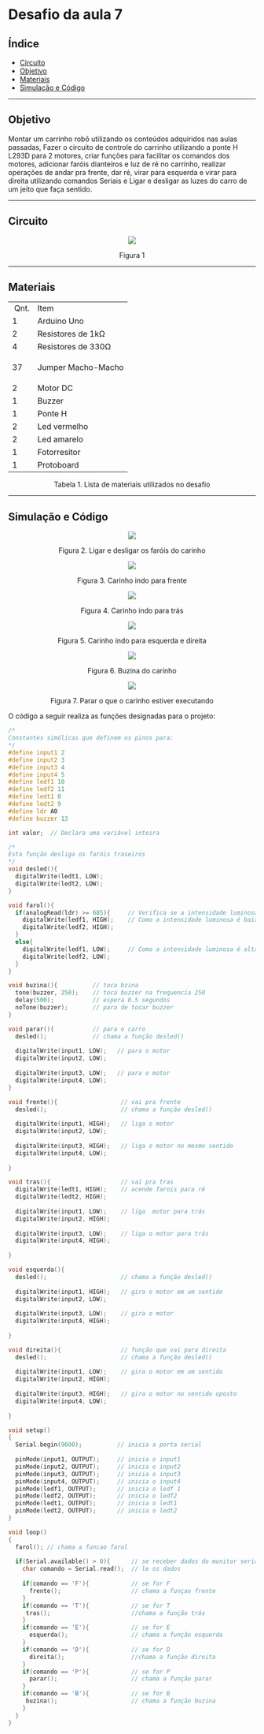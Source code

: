 # Desafio da aula 7

## Índice
+ [Circuito](#circuito)
+ [Objetivo](#objetivo)
+ [Materiais](#materiais)
+ [Simulação e Código](#simulacao-codigo)


---

<h2 id="objetivo">Objetivo</h2>

Montar um carrinho robô utilizando os conteúdos adquiridos nas aulas passadas, Fazer o circuito de controle do carrinho utilizando a ponte H L293D para 2 motores, criar funções para facilitar os comandos dos motores, adicionar faróis dianteiros e luz de ré no carrinho, realizar operações de andar pra frente, dar ré, virar para esquerda e virar para direita utilizando comandos Seriais e Ligar e desligar as luzes do carro de um jeito que faça sentido.


---

<h2 id="Circuito">Circuito</h2>


<div align='center'>
    <img src="https://github.com/rayque-alencar/desafios/blob/main/Desafios/Aula%207/Carrinho/Circuito.png"></igm>
    <p align='center'>Figura 1</p>
</div>

---

<h2>Materiais</h2>

<div align='center'>
    <table>
    <tbody>
    <tr>
    <td>&nbsp;Qnt.</td>
    <td>Item</td>
    </tr>
    <tr>
    <td>1</td>
    <td>Arduino Uno</td>
    </tr>
    <tr>
    <td>2</td>
    <td>Resistores de 1k&Omega;</td>
    </tr>
    <tr>
    <td>4</td>
    <td>Resistores de 330&Omega;</td>
    </tr>
    <tr>
    <td>37&nbsp;</td>
    <td>
    <p>Jumper Macho-Macho</p>
    </td>
    </tr>
    <td>2&nbsp;</td>
    <td>Motor DC</td>
    </tr>
    <td>1&nbsp;</td>
    <td>Buzzer</td>
    </tr>
    </tr>
    <td>1&nbsp;</td>
    <td>Ponte H</td>
    </tr>
    </tr>
    <td>2&nbsp;</td>
    <td>Led vermelho</td>
    </tr>
    </tr>
    <td>2&nbsp;</td>
    <td>Led amarelo</td>
    </tr>
    </tr>
    <td>1&nbsp;</td>
    <td>Fotorresitor</td>
    </tr>
    <td>1&nbsp;</td>
    <td>Protoboard</td>
    </tbody>
    </table>

<p>Tabela 1. Lista de materiais utilizados no desafio</p>

</div>

---

<h2 id="simulacao-codigo">Simulação e Código</h2>

<div align='center'>
    <img src="https://media.giphy.com/media/uMgtwY1HviFcZ2hULH/giphy.gif"></img>
    <p>Figura 2. Ligar e desligar os faróis do carinho</p>
</div>

<div align='center'>
    <img src="https://media.giphy.com/media/SlDUP3HHVXSSpgYVFa/giphy.gif"></img>
    <p>Figura 3. Carinho indo para frente</p>
</div>

<div align='center'>
    <img src="https://media.giphy.com/media/M5ByXWGg6SJoxZtStH/giphy.gif"></img>
    <p>Figura 4. Carinho indo para trás</p>
</div>

<div align='center'>
    <img src="https://media.giphy.com/media/2SfJI8iUrmHvbWHEEg/giphy.gif"></img>
    <p>Figura 5. Carinho indo para esquerda e direita</p>
</div>

<div align='center'>
    <img src="https://media.giphy.com/media/Ey5ccK1pwX7nkHvlRW/giphy.gif"></img>
    <p>Figura 6. Buzina do carinho</p>
</div>

<div align='center'>
    <img src="https://media.giphy.com/media/Abu0ndTxvAsQpQ7V2L/giphy.gif"></img>
    <p>Figura 7. Parar o que o carinho estiver executando</p>
</div>


O código a seguir realiza as funções designadas para o projeto:

```cpp
/*
Constantes simólicas que definem os pinos para:
*/
#define input1 2 
#define input2 3 
#define input3 4 
#define input4 5 
#define ledf1 10
#define ledf2 11
#define ledt1 8
#define ledt2 9
#define ldr A0
#define buzzer 13

int valor;  // Declara uma variável inteira

/*
Esta função desliga os faróis traseiros
*/
void desled(){
  digitalWrite(ledt1, LOW);
  digitalWrite(ledt2, LOW);
}

void farol(){
  if(analogRead(ldr) >= 685){     // Verifica se a intensidade luminosa identificada pelo sensor ldr tem valor maior ou igual a 685 
    digitalWrite(ledf1, HIGH);    // Como a intensidade luminosa é baixa, acende os faróis da frontais 
    digitalWrite(ledf2, HIGH);
  }
  else{
    digitalWrite(ledf1, LOW);     // Como a intensidade luminosa é alta, apaga os faróis da frontais 
    digitalWrite(ledf2, LOW);
  }
}

void buzina(){          // toca bzina
  tone(buzzer, 250);    // toca buzzer na frequencia 250
  delay(500);           // espera 0.5 segundos
  noTone(buzzer);       // para de tocar buzzer
}

void parar(){           // para o carro
  desled();             // chama a função desled()
  
  digitalWrite(input1, LOW);   // para o motor
  digitalWrite(input2, LOW);
  
  digitalWrite(input3, LOW);   // para o motor
  digitalWrite(input4, LOW);
}

void frente(){                  // vai pra frente
  desled();                     // chama a função desled()
  
  digitalWrite(input1, HIGH);   // liga o motor
  digitalWrite(input2, LOW);
  
  digitalWrite(input3, HIGH);   // liga o motor no mesmo sentido
  digitalWrite(input4, LOW);
  
}

void tras(){                    // vai pra tras
  digitalWrite(ledt1, HIGH);    // acende farois para ré
  digitalWrite(ledt2, HIGH); 
  
  digitalWrite(input1, LOW);    // liga  motor para trás
  digitalWrite(input2, HIGH);
  
  digitalWrite(input3, LOW);    // liga o motor para trás
  digitalWrite(input4, HIGH);
  
}

void esquerda(){
  desled();                     // chama a função desled()
  
  digitalWrite(input1, HIGH);   // gira o motor em um sentido
  digitalWrite(input2, LOW);
  
  digitalWrite(input3, LOW);    // gira o motor 
  digitalWrite(input4, HIGH);
  
}

void direita(){                 // função que vai para direita
  desled();                     // chama a função desled()
  
  digitalWrite(input1, LOW);    // gira o motor em um sentido
  digitalWrite(input2, HIGH);
  
  digitalWrite(input3, HIGH);   // gira o motor no sentido oposto
  digitalWrite(input4, LOW);
  
}

void setup()
{
  Serial.begin(9600);          // inicia a porta serial
  
  pinMode(input1, OUTPUT);     // inicia o input1
  pinMode(input2, OUTPUT);     // inicia o input2
  pinMode(input3, OUTPUT);     // inicia o input3
  pinMode(input4, OUTPUT);     // inicia o input4
  pinMode(ledf1, OUTPUT);      // inicia o ledf 1
  pinMode(ledf2, OUTPUT);      // inicia o ledf2
  pinMode(ledt1, OUTPUT);      // inicia o ledt1
  pinMode(ledt2, OUTPUT);      // inicia o ledt2
}

void loop()
{ 
  farol(); // chama a funcao farol
  
  if(Serial.available() > 0){      // se receber dados do monitor serial
    char comando = Serial.read();  // le os dados
    
    if(comando == 'F'){            // se for F
      frente();                    // chama a funçao frente
    }
    if(comando == 'T'){            // se for T
     tras();                       //chama a função trás
    }
    if(comando == 'E'){            // se for E
      esquerda();                  // chama a função esquerda
    }
    if(comando == 'D'){            // se for D
      direita();                   //chama a função direita
    }
    if(comando == 'P'){            // se for P
      parar();                     // chama a função parar
    }
    if(comando == 'B'){            // se for B
     buzina();                     // chama a função buzina
    }
  }
}
```
